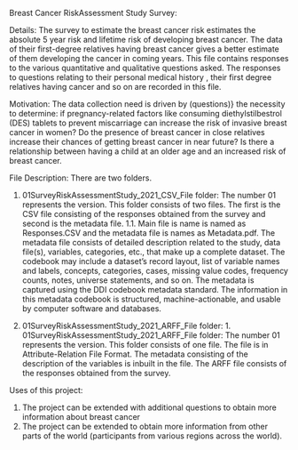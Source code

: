 

Breast Cancer RiskAssessment Study Survey:

Details: The survey to estimate the breast cancer risk estimates the absolute 5 year risk and lifetime risk 
 of developing breast cancer. The data of their first-degree relatives having breast cancer gives a 
 better estimate of them developing the cancer in coming years. This file contains responses to 
 the various quantitative and qualitative questions asked. The responses to questions relating to 
 their personal medical history , their first degree relatives having cancer and so on are recorded 
 in this file. 
 
Motivation: The data collection need is driven by (questions)} the necessity to determine: if pregnancy-related factors like consuming diethylstilbestrol (DES) tablets to prevent miscarriage can increase the risk of invasive breast cancer in women? Do the presence of breast cancer in close relatives increase their chances of getting breast cancer in near future? Is there a relationship between having a child at an older age and an increased risk of breast cancer.

File Description: There are two folders. 

1. 01SurveyRiskAssessmentStudy_2021_CSV_File folder: The number 01 represents the version. This folder consists of two files. The first is the CSV file consisting of the responses obtained from the survey and second is the metadata file.
1.1. Main file is name is named as Responses.CSV and the metadata file is names as Metadata.pdf. The metadata file consists of detailed description related to the  study, data file(s), variables, categories, etc., that make up a complete dataset. The codebook may include a dataset’s record layout, list of variable names and labels, concepts, categories, cases, missing value codes, frequency counts, notes, universe statements, and so on. The metadata is captured using the DDI codebook metadata standard. The information in this metadata codebook is structured, machine-actionable, and usable by computer software and databases. 


2. 01SurveyRiskAssessmentStudy_2021_ARFF_File folder: 1. 01SurveyRiskAssessmentStudy_2021_ARFF_File folder: The number 01 represents the version. This folder consists of one file. The file is in Attribute-Relation File Format. The metadata consisting of the description of the variables is inbuilt in the file.  The ARFF file consists of the responses obtained from the survey.


Uses of this project: 
1. The project can be extended with additional questions to obtain more information about breast cancer
2. The project can be extended to obtain more information from other parts of the world (participants from various regions across the world). 

 
